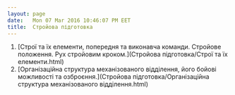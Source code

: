 ```yaml
---
layout: page
date:   Mon 07 Mar 2016 10:46:07 PM EET
title:  Стройова підготовка
---
```


  1. [Строї та їх елементи, попередня та виконавча команди. Стройове положення. Рух стройовим кроком.](Стройова підготовка/Строї та їх елементи.html)
  1. [Організаційна структура механізованого відділення, його бойові можливості та озброєння.](Стройова підготовка/Організаційна структура механізованого відділення.html)
